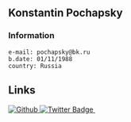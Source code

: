 ##  Konstantin Pochapsky

<!--- ![](https://img.kupigolos.ru/hero/5cdb24f3b1b61.png?p=bh&s=9055fef02549abf46d80d95bd9a7c3c4) -->

### Information
    e-mail: pochapsky@bk.ru
    b.date: 01/11/1988
    country: Russia


## Links
<div id="badges">
<a href="your-github-URL">
 <img src="https://img.shields.io/badge/-github-green" alt="Github "/>

</a>
<a href="your-twitter-URL">
    <img src="https://img.shields.io/badge/Twitter-blue?style=for-the-badge&logo=twitter&logoColor=white" alt="Twitter Badge"/>
  </a>

  
  <a href="your-github-URL">
  <img src="https://komarev.com/ghpvc/?username=pochapsky&style=flat-square&color=blue" alt=""/>
  </a>
</div>
